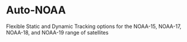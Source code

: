 # Auto-NOAA
Flexible Static and Dynamic Tracking options for the NOAA-15, NOAA-17, NOAA-18, and NOAA-19 range of satellites 
